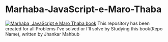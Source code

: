 # Marhaba-JavaScript-e-Maro-Thaba
<a href="https://www.linkedin.com/posts/jhankar_just-dropped-the-most-effective-javascript-activity-7299795412826112000-qKth"><img src="https://i.ibb.co.com/HfMr0Ryg/book.jpg" alt="Marhaba, JavaScript e Maro Thaba book" border="0"></a>
This repository has been created for all Problems I've solved or I'll solve by Studying this book(Repo Name), written by Jhankar Mahbub
